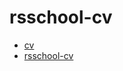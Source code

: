 # rsschool-cv
* [cv](https://alexacreates.github.io/rsschool-cv/cv "cv")
* [rsschool-cv](https://alexacreates.github.io/rsschool-cv/cv "rsschool-cv")
